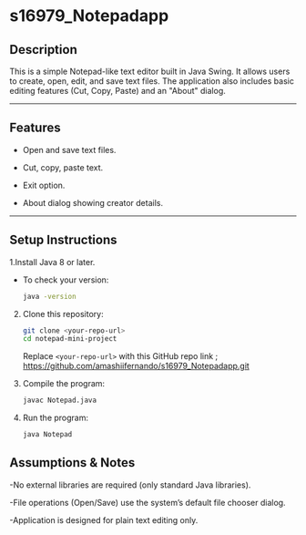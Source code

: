 # s16979_Notepadapp

## Description
This is a simple Notepad-like text editor built in Java Swing.
It allows users to create, open, edit, and save text files.
The application also includes basic editing features (Cut, Copy, Paste) and an "About" dialog.

---

## Features

- Open and save text files.

- Cut, copy, paste text.

- Exit option.

- About dialog showing creator details.

---

## Setup Instructions

1.Install Java 8 or later.

* To check your version:

     ```sh
     java -version
     ```
2. Clone this repository:

   ```sh
   git clone <your-repo-url>
   cd notepad-mini-project
   ```
   Replace `<your-repo-url>` with this GitHub repo link ;
   https://github.com/amashiifernando/s16979_Notepadapp.git
   
   
3. Compile the program:

   ```sh
   javac Notepad.java
   ```
4. Run the program:

   ```sh
   java Notepad
   ```







## Assumptions & Notes

-No external libraries are required (only standard Java libraries).

-File operations (Open/Save) use the system’s default file chooser dialog.

-Application is designed for plain text editing only.
